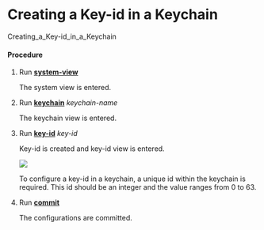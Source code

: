 Creating a Key-id in a Keychain
===============================

Creating_a_Key-id_in_a_Keychain

#### Procedure

1. Run [**system-view**](cmdqueryname=system-view)
   
   
   
   The system view is entered.
2. Run [**keychain**](cmdqueryname=keychain) *keychain-name*
   
   
   
   The keychain view is entered.
3. Run [**key-id**](cmdqueryname=key-id) *key-id*
   
   
   
   Key-id is created and key-id view is entered.
   
   ![](../../../../public_sys-resources/note_3.0-en-us.png) 
   
   To configure a key-id in a keychain, a unique
   id within the keychain is required. This id should be an integer and
   the value ranges from 0 to 63.
4. Run [**commit**](cmdqueryname=commit)
   
   
   
   The configurations are
   committed.